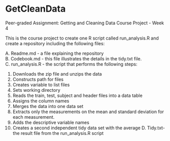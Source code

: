 # GetCleanData

Peer-graded Assignment:  Getting and Cleaning Data Course Project - Week 4
	
This is the course project to create one R script called run_analysis.R and create a repository including the following files:	
	
A.  Readme.md - a file explaining the repository	
B.  Codebook.md - this file illustrates the details in the tidy.txt file.	
C.  run_analysis.R - the script that performs the following steps:	
1. Downloads the zip file and unzips the data	
2. Constructs path for files	
3. Creates variable to list files	
4. Sets working directory	
5. Reads the train, test, subject and header files into a data table 	
6. Assigns the column names	
7. Merges the data into one data set	
8. Extracts only the measurements on the mean and standard deviation for each measurement.	
9.  Adds the descriptive variable names	
10. Creates a second independent tidy data set with the average	
D.  Tidy.txt- the result file from the run_analysis.R script	
